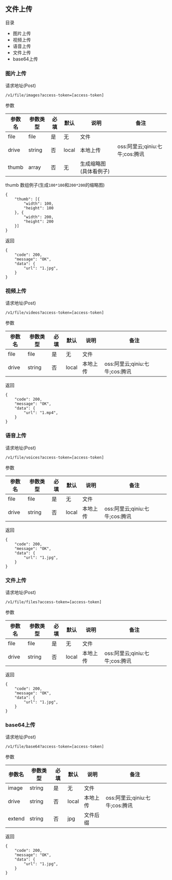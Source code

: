 ## 文件上传

目录

- 图片上传
- 视频上传
- 语音上传
- 文件上传
- base64上传

### 图片上传

请求地址(Post)

```
/v1/file/images?access-token=[access-token]
```

参数

参数名 | 参数类型| 必填 | 默认 | 说明 | 备注
---|---|---|---|---|---
file | file| 是 | 无 | 文件 | 
drive | string| 否 | local | 本地上传 | oss:阿里云;qiniu:七牛;cos:腾讯
thumb | array| 否 | 无 | 生成缩略图(具体看例子) | 

thumb 数组例子(生成`100*100`和`200*200`的缩略图)

```
{
	"thumb": [{
		"width": 100,
		"height": 100
	}, {
		"width": 200,
		"height": 200
	}]
}
```

返回

```
{
    "code": 200,
    "message": "OK",
    "data": {
        "url": "1.jpg",
    }
}
```

### 视频上传

请求地址(Post)

```
/v1/file/videos?access-token=[access-token]
```

参数

参数名 | 参数类型| 必填 | 默认 | 说明 | 备注
---|---|---|---|---|---
file | file| 是 | 无 | 文件 | 
drive | string| 否 | local | 本地上传 | oss:阿里云;qiniu:七牛;cos:腾讯

返回

```
{
    "code": 200,
    "message": "OK",
    "data": {
        "url": "1.mp4",
    }
}
```

### 语音上传

请求地址(Post)

```
/v1/file/voices?access-token=[access-token]
```

参数

参数名 | 参数类型| 必填 | 默认 | 说明 | 备注
---|---|---|---|---|---
file | file| 是 | 无 | 文件 | 
drive | string| 否 | local | 本地上传 | oss:阿里云;qiniu:七牛;cos:腾讯

返回

```
{
    "code": 200,
    "message": "OK",
    "data": {
        "url": "1.jpg",
    }
}
```

### 文件上传

请求地址(Post)

```
/v1/file/files?access-token=[access-token]
```

参数

参数名 | 参数类型| 必填 | 默认 | 说明 | 备注
---|---|---|---|---|---
file | file| 是 | 无 | 文件 | 
drive | string| 否 | local | 本地上传 | oss:阿里云;qiniu:七牛;cos:腾讯

返回

```
{
    "code": 200,
    "message": "OK",
    "data": {
        "url": "1.jpg",
    }
}
```

### base64上传

请求地址(Post)

```
/v1/file/base64?access-token=[access-token]
```

参数

参数名 | 参数类型| 必填 | 默认 | 说明 | 备注
---|---|---|---|---|---
image | string| 是 | 无 | 文件 | 
drive | string| 否 | local | 本地上传 | oss:阿里云;qiniu:七牛;cos:腾讯
extend | string| 否 | jpg | 文件后缀 | 

返回

```
{
    "code": 200,
    "message": "OK",
    "data": {
        "url": "1.jpg",
    }
}
```